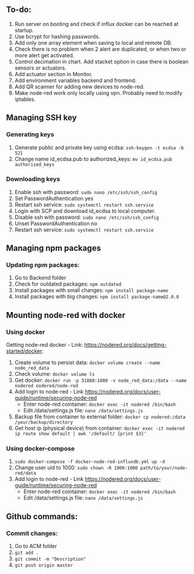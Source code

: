 ## To-do:
1. Run server on booting and check if influx docker can be reached at startup.
2. Use bcrypt for hashing passwords.
3. Add only one array element when saving to local and remote DB.
4. Check there is no problem when 2 alert are duplicated, or when two or more alert get activated.
5. Control decimation in chart. Add stacket option in case there is boolean sensors or actuators.
6. Add actuator section in Monitor.
7. Add environment variables backend and frontend.
9. Add QR scanner for adding new devices to node-red.
10. Make node-red work only locally using vpn. Probably need to modify iptables.

## Managing SSH key
### Generating keys
1. Generate public and private key using ecdsa: ```ssh-keygen -t ecdsa -b 521```
2. Change name id_ecdsa.pub to authorized_keys: ```mv id_ecdsa.pub authorized_keys```
### Downloading keys
1. Enable ssh with password: ```sudo nano /etc/ssh/ssh_config```
2. Set PasswordAuthentication yes
3. Restart ssh service: ```sudo systemctl restart ssh.service```
4. Login with SCP and download id_ecdsa to local computer.
5. Disable ssh with password: ```sudo nano /etc/ssh/ssh_config```
6. Unset PasswordAuthentication no
7. Restart ssh service: ```sudo systemctl restart ssh.service```

## Managing npm packages
### Updating npm packages:
1. Go to Backend folder
2. Check for outdated packages: ```npm outdated```
3. Install packages with small changes: ```npm install package-name```
4. Install packages with big changes: ```npm install package-name@2.0.0```

## Mounting node-red with docker
### Using docker
Getting node-red docker - Link: https://nodered.org/docs/getting-started/docker:
1. Create volume to persist data: ```docker volume create --name node_red_data```
2. Check volume: ```docker volume ls```
3. Get docker: ```docker run -p 51880:1880 -v node_red_data:/data --name nodered nodered/node-red```
4. Add login to node-red - Link https://nodered.org/docs/user-guide/runtime/securing-node-red 
    - Enter node-red cointainer: ```docker exec -it nodered /bin/bash```
    - Edit /data/settings.js file: ```nano /data/settings.js```
5. Backup file from container to external folder: ```docker cp nodered:/data /your/backup/directory```
6. Get host ip (physical device) from container: ```docker exec -it nodered ip route show default | awk '/default/ {print $3}'```
### Using docker-compose
1. ```sudo docker-compose -f docker-node-red-influxdb.yml up -d```
2. Change user uid to 1000: ```sudo chown -R 1000:1000 path/to/your/node-red/data```
3. Add login to node-red - Link https://nodered.org/docs/user-guide/runtime/securing-node-red 
    - Enter node-red cointainer: ```docker exec -it nodered /bin/bash```
    - Edit /data/settings.js file: ```nano /data/settings.js```

## Github commands:
### Commit changes:
1. Go to ACM folder
2. ```git add .```
3. ```git commit -m "Description"```
4. ```git push origin master```